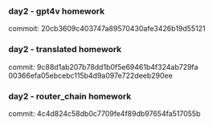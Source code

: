 ### day2 - gpt4v homework

commoit: 20cb3609c403747a89570430afe3426b19d55121

### day2 - translated homework

commit: 9c88d1ab207b78dd1b0f5e69461b4f324ab729fa  00366efa05ebcebc115b4d9a097e722deeb290ee

### day2 - router_chain homework

commit: 4c4d824c58db0c7709fe4f89db97654fa517055b
